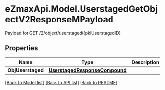 # eZmaxApi.Model.UserstagedGetObjectV2ResponseMPayload
Payload for GET /2/object/userstaged/{pkiUserstagedID}

## Properties

Name | Type | Description | Notes
------------ | ------------- | ------------- | -------------
**ObjUserstaged** | [**UserstagedResponseCompound**](UserstagedResponseCompound.md) |  | 

[[Back to Model list]](../README.md#documentation-for-models) [[Back to API list]](../README.md#documentation-for-api-endpoints) [[Back to README]](../README.md)

